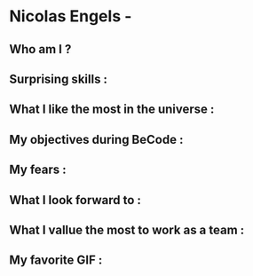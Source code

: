 # Nicolas Engels -

## Who am I ?

## Surprising skills :

## What I like the most in the universe :

## My objectives during BeCode :

## My fears :

## What I look forward to : 

## What I vallue the most to work as a team :

## My favorite GIF :
